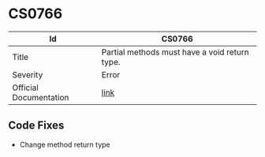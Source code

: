 # CS0766

| Id                     | CS0766                                                            |
| ---------------------- | ----------------------------------------------------------------- |
| Title                  | Partial methods must have a void return type\.                    |
| Severity               | Error                                                             |
| Official Documentation | [link](http://docs.microsoft.com/en-us/dotnet/csharp/misc/cs0766) |

## Code Fixes

* Change method return type

